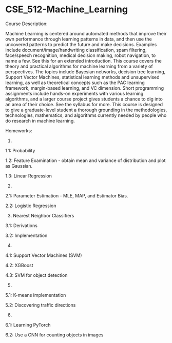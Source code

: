 # CSE_512-Machine_Learning

Course Description:

Machine Learning is centered around automated methods that improve their own performance through learning patterns in data, and then use the uncovered patterns to predict the future and make decisions. Examples include document/image/handwriting classification, spam filtering, face/speech recognition, medical decision making, robot navigation, to name a few. See this for an extended introduction. This course covers the theory and practical algorithms for machine learning from a variety of perspectives. The topics include Bayesian networks, decision tree learning, Support Vector Machines, statistical learning methods and unsupervised learning, as well as theoretical concepts such as the PAC learning framework, margin-based learning, and VC dimension. Short programming assignments include hands-on experiments with various learning algorithms, and a larger course project gives students a chance to dig into an area of their choice. See the syllabus for more. This course is designed to give a graduate-level student a thorough grounding in the methodologies, technologies, mathematics, and algorithms currently needed by people who do research in machine learning.

Homeworks:

1. 

1.1: Probability

1.2: Feature Examination - obtain mean and variance of distribution and plot as Gaussian.

1.3: Linear Regression

2.

2.1: Parameter Estimation - MLE, MAP, and Estimator Bias.

2.2: Logistic Regression

3. Nearest Neighbor Classifiers

3.1: Derivations

3.2: Implementation

4.

4.1: Support Vector Machines (SVM)

4.2: XGBoost

4.3: SVM for object detection

5.

5.1: K-means implementation

5.2: Discovering traffic directions

6.

6.1: Learning PyTorch

6.2: Use a CNN for counting objects in images
